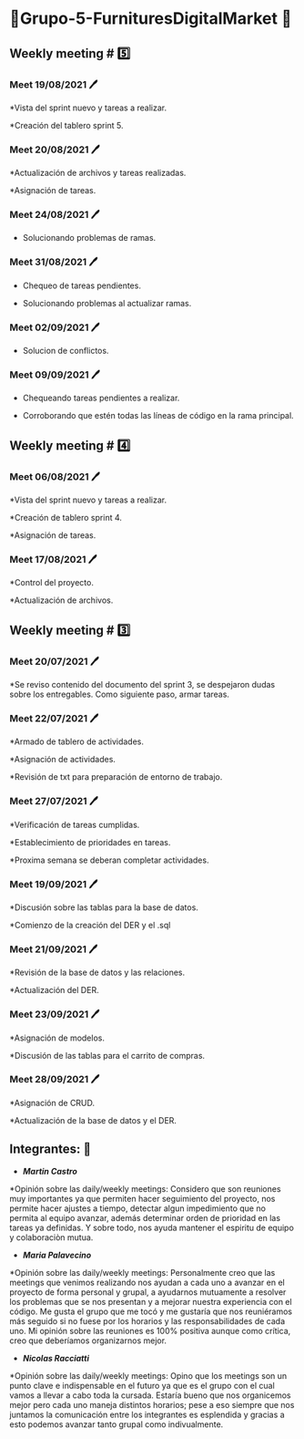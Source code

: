 # 💈Grupo-5-FurnituresDigitalMarket 💈

## Weekly meeting \# 5️⃣

### Meet 19/08/2021 🖊️
*Vista del sprint nuevo y tareas a realizar.

*Creación del tablero sprint 5.

### Meet 20/08/2021 🖊️
*Actualización de archivos y tareas realizadas.

*Asignación de tareas.

### Meet 24/08/2021 🖊️
* Solucionando problemas de ramas.

### Meet 31/08/2021 🖊️
* Chequeo de tareas pendientes.

* Solucionando problemas al actualizar ramas.

### Meet 02/09/2021 🖊️

* Solucion de conflictos.

### Meet 09/09/2021 🖊️

* Chequeando tareas pendientes a realizar.

* Corroborando que estén todas las líneas de código en la rama principal.

## Weekly meeting \# 4️⃣

### Meet 06/08/2021 🖊️
*Vista del sprint nuevo y tareas a realizar.

*Creación de tablero sprint 4.

*Asignación de tareas.

### Meet 17/08/2021 🖊️
*Control del proyecto.

*Actualización de archivos.

## Weekly meeting \# 3️⃣

### Meet 20/07/2021 🖊️
*Se reviso contenido del documento del sprint 3, se despejaron dudas sobre los entregables. Como siguiente paso, armar tareas.

### Meet 22/07/2021 🖊️
*Armado de tablero de actividades.

*Asignación de actividades.

*Revisión de txt para preparación de entorno de trabajo.

### Meet 27/07/2021 🖊️
*Verificación de tareas cumplidas.

*Establecimiento de prioridades en tareas.

*Proxima semana se deberan completar actividades.
### Meet 19/09/2021 🖊️
*Discusión sobre las tablas para la base de datos.

*Comienzo de la creación del DER y el .sql

### Meet 21/09/2021 🖊️
*Revisión de la base de datos y las relaciones.

*Actualización del DER.

### Meet 23/09/2021 🖊️
*Asignación de modelos.

*Discusión de las tablas para el carrito de compras.
### Meet 28/09/2021 🖊️
*Asignación de CRUD.

*Actualización de la base de datos y el DER.

## Integrantes: 🤩
- ***Martin Castro***

*Opinión sobre las daily/weekly meetings: Considero que son reuniones muy importantes ya que permiten hacer seguimiento del proyecto, nos permite hacer ajustes a tiempo, detectar algun impedimiento que no permita al equipo avanzar, además determinar orden de prioridad en las tareas ya definidas. Y sobre todo, nos ayuda mantener el espiritu de equipo y colaboraciòn mutua.
  
- ***Maria Palavecino***

*Opinión sobre las daily/weekly meetings: Personalmente creo que las meetings que venimos realizando nos ayudan a cada uno a avanzar en el proyecto de forma personal y grupal, a ayudarnos mutuamente a resolver los problemas que se nos presentan y a mejorar nuestra experiencia con el código. Me gusta el grupo que me tocó y me gustaría que nos reuniéramos más seguido si no fuese por los horarios y las responsabilidades de cada uno. Mi opinión sobre las reuniones es 100% positiva aunque como crítica, creo que deberíamos organizarnos mejor.
  
- ***Nicolas Racciatti***

*Opinión sobre las daily/weekly meetings: Opino que los meetings son un punto clave e indispensable en el futuro ya que es el grupo con el cual vamos a llevar a cabo toda la cursada. Estaría bueno que nos organicemos mejor pero cada uno maneja distintos horarios; pese a eso siempre que nos juntamos la comunicación entre los integrantes es esplendida y gracias a esto podemos avanzar tanto grupal como indivualmente.
